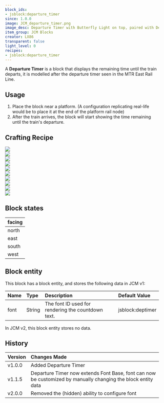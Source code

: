 ```yaml
---
block_ids:
- jsblock:departure_timer
since: 1.0.0
image: JCM_departure_timer.png
image_desc: Departure Timer with Butterfly Light on top, paired with Departure Pole behind
item_group: JCM Blocks
creator: LX86
transparent: false
light_level: 0
recipes:
- jsblock:departure_timer
---
```


A **Departure Timer** is a block that displays the remaining time until the train departs, it is modelled after the departure timer seen in the MTR East Rail Line.

## Usage
1. Place the block near a platform. (A configuration replicating real-life would be to place it at the end of the platform rail node)
2. After the train arrives, the block will start showing the time remaining until the train's departure.

## Crafting Recipe
<div class="crafting">
    <div class="crafting-table">
        <!-- row 1 -->
        <div><img src="../crafting/Minecraft_Iron_ingot.png"></div>
        <div><img src="../crafting/Minecraft_Iron_ingot.png"></div>
        <div><img src="../crafting/Minecraft_Iron_ingot.png"></div>
        <!-- row 2 -->
        <div><img src="../crafting/Minecraft_Redstone.png"></div>
        <div><img src="../crafting/Minecraft_Clock.png"></div>
        <div><img src="../crafting/Minecraft_Redstone.png"></div>
        <!-- row 3 -->
        <div><img src="../crafting/Minecraft_Iron_ingot.png"></div>
        <div><img src="../crafting/Minecraft_Iron_ingot.png"></div>
        <div><img src="../crafting/Minecraft_Iron_ingot.png"></div>
    </div>
    <div class="crafting-arrow"></div>
    <div class="crafting-result">
        <img src="../crafting/JCM_Item_Departure_timer.png">
    </div>
</div>

## Block states
| facing |
|:-------|
| north  |
| east   |
| south  |
| west   |


## Block entity
This block has a block entity, and stores the following data in JCM v1:

| Name | Type   | Description                                        | Default Value    |
|:-----|:-------|:---------------------------------------------------|:-----------------|
| font | String | The font ID used for rendering the countdown text. | jsblock:deptimer |

In JCM v2, this block entity stores no data.

## History
| Version | Changes Made                                                                                                 |
|:--------|:-------------------------------------------------------------------------------------------------------------|
| v1.0.0  | Added Departure Timer                                                                                        |
| v1.1.5  | Departure Timer now extends Font Base, font can now be customized by manually changing the block entity data |
| v2.0.0  | Removed the (hidden) ability to configure font                                                               |